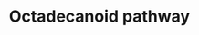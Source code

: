---
annotations:
- type: Pathway Ontology
  value: lipid metabolic pathway
- type: Pathway Ontology
  value: classic metabolic pathway
authors:
- Pjaiswal
- MaintBot
- Egonw
- Elisa
- Eweitz
description: Plant oxylipins are a diverse class of lipid metabolites that are derived
  from the oxidation of unsaturated fatty acids. Oxylipins formed in plants include
  fatty acid hydroperoxides, hydroxy-, oxo-, or keto-fatty acids, divinyl ethers,
  volatile aldehydes, or the plant hormone Jasmonic Acid (JA).
last-edited: 2021-05-21
organisms:
- Oryza sativa
redirect_from:
- /index.php/Pathway:WP668
- /instance/WP668
schema-jsonld:
- '@context': https://schema.org/
  '@id': https://wikipathways.github.io/pathways/WP668.html
  '@type': Dataset
  creator:
    '@type': Organization
    name: WikiPathways
  description: Plant oxylipins are a diverse class of lipid metabolites that are derived
    from the oxidation of unsaturated fatty acids. Oxylipins formed in plants include
    fatty acid hydroperoxides, hydroxy-, oxo-, or keto-fatty acids, divinyl ethers,
    volatile aldehydes, or the plant hormone Jasmonic Acid (JA).
  keywords:
  - Jasmonic Acid-Isoleucine
  - 12-OPDA
  - Lipases
  - jasmonate:amino acid transferase
  - epoxy hydroxy PUFAs
  - alpha-linolenic acid
  - Divinyl ether PUFAs
  - 13-HPOD
  - Allene oxide synthase
  - membrane lipids
  - 9-HPOT
  - Divinyl ether synthase
  - Peroxygenase
  - linoleic acid
  - 12, 13-EOT
  - OPDA-reductase 3
  - 13-HPOT
  - Lipoxygenase
  - 9-HPOD
  - Jasmonic Acid
  - Hydroperoxide lyase
  - L-Isoleucine
  - H2O
  - (beta-oxidation)X3
  - Allene oxide cyclase
  - Hexanal
  - OPC-8:0
  license: CC0
  name: Octadecanoid pathway
seo: CreativeWork
title: Octadecanoid pathway
wpid: WP668
---